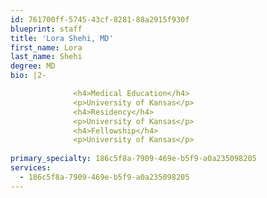 ```yaml
---
id: 761700ff-5745-43cf-8281-88a2915f930f
blueprint: staff
title: 'Lora Shehi, MD'
first_name: Lora
last_name: Shehi
degree: MD
bio: |2-

              <h4>Medical Education</h4>
              <p>University of Kansas</p>
              <h4>Residency</h4>
              <p>University of Kansas</p>
              <h4>Fellowship</h4>
              <p>University of Kansas</p>
          
primary_specialty: 186c5f8a-7909-469e-b5f9-a0a235098205
services:
  - 186c5f8a-7909-469e-b5f9-a0a235098205
---
```

